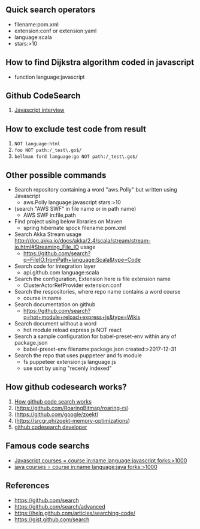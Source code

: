## Quick search operators
  * filename:pom.xml
  * extension:conf or extension:yaml
  * language:scala
  * stars:>10

## How to find Dijkstra algorithm coded in javascript  
* function language:javascript

## Github CodeSearch

1. [Javascript interview](https://cs.github.com/?scopeName=All+repos&scope=&q=javascript+%22%3Cdetails%3E%3Csummary%3E%22+++language%3Amarkdown)

## How to exclude test code from result

1. ```NOT language:html```
1. ```foo NOT path:/_test\.go$/```
1. ```bellman ford language:go NOT path:/_test\.go$/```

## Other possible commands
* Search repository containing a word "aws.Polly" but written using Javascript
  * aws.Polly language:javascript stars:>10
* (search "AWS SWF" in file name or in path name)
  * AWS SWF in:file,path 
* Find project using below libraries on Maven
  * spring hibernate spock filename:pom.xml
* Search Akka Stream usage http://doc.akka.io/docs/akka/2.4/scala/stream/stream-io.html#Streaming_File_IO usage
  * https://github.com/search?q=FileIO.fromPath+language:Scala&type=Code
* Search code for integration layer
  * api.github.com language:scala
* Search the configuration, Extension here is file extension name 
  * ClusterActorRefProvider extension:conf
* Search the respositories, where repo name contains a word course 
  * course in:name 
* Search documentation on github
  * https://github.com/search?q=hot+module+reload+express+js&type=Wikis
* Search document without a word
  * hot module reload express js NOT react
* Search a sample configuration for babel-preset-env within any of package.json
  * babel-preset-env filename:package.json  created:>2017-12-31  
* Search the repo that uses puppeteer and fs module
  * fs puppeteer extension:js language:js  
  * use sort by using "recenly indexed"

## How github codesearch works?

1. [How github code search works](https://news.ycombinator.com/item?id=29489675)
1. (https://github.com/RoaringBitmap/roaring-rs)
1. (https://github.com/google/zoekt)
1. (https://srcgr.ph/zoekt-memory-optimizations)
1. [github codesearch developer](https://news.ycombinator.com/submitted?id=colin353)

## Famous code searchs
* [Javascript courses = course in:name language:javascript forks:>1000](https://github.com/search?q=course+in%3Aname+language%3Ajavascript+forks%3A%3E1000)
* [java courses = course in:name language:java forks:>1000](https://github.com/search?q=course+in%3Aname+language%3Ajava+forks%3A%3E1000)

## References   
* https://github.com/search
* https://github.com/search/advanced
* https://help.github.com/articles/searching-code/
* https://gist.github.com/search
  
